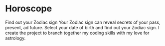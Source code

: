 # Horoscope
Find out your Zodiac sign
Your Zodiac sign can reveal secrets of your pass, present, ad future. Select your date of birth and find out your Zodiac sign.
I create the project to branch together my coding skills with my love for astrology.


